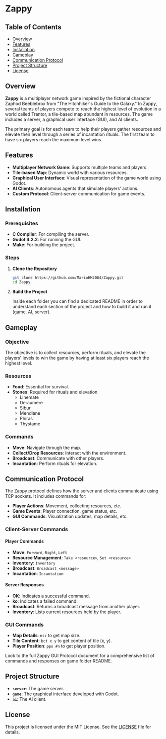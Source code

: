 # Zappy

## Table of Contents
- [Overview](#overview)
- [Features](#features)
- [Installation](#installation)
- [Gameplay](#gameplay)
- [Communication Protocol](#communication-protocol)
- [Project Structure](#project-structure)
- [License](#license)

## Overview

**Zappy** is a multiplayer network game inspired by the fictional character Zaphod Beeblebrox from "The Hitchhiker's Guide to the Galaxy." In Zappy, several teams of players compete to reach the highest level of evolution in a world called Trantor, a tile-based map abundant in resources. The game includes a server, a graphical user interface (GUI), and AI clients.

The primary goal is for each team to help their players gather resources and elevate their level through a series of incantation rituals. The first team to have six players reach the maximum level wins.

## Features

- **Multiplayer Network Game**: Supports multiple teams and players.
- **Tile-based Map**: Dynamic world with various resources.
- **Graphical User Interface**: Visual representation of the game world using Godot.
- **AI Clients**: Autonomous agents that simulate players' actions.
- **Custom Protocol**: Client-server communication for game events.

## Installation

### Prerequisites

- **C Compiler**: For compiling the server.
- **Godot 4.2.2**: For running the GUI.
- **Make**: For building the project.

### Steps

1. **Clone the Repository**

    ```bash
    git clone https://github.com/MarioHM2004/Zappy.git
    cd Zappy
    ```

2. **Build the Project**

    Inside each folder you can find a dedicated README in order to understand each section of the project and how to build it and run it (game, AI, server).

## Gameplay

### Objective

The objective is to collect resources, perform rituals, and elevate the players' levels to win the game by having at least six players reach the highest level.

### Resources

- **Food**: Essential for survival.
- **Stones**: Required for rituals and elevation.
    - Linemate
    - Deraumere
    - Sibur
    - Mendiane
    - Phiras
    - Thystame

### Commands

- **Move**: Navigate through the map.
- **Collect/Drop Resources**: Interact with the environment.
- **Broadcast**: Communicate with other players.
- **Incantation**: Perform rituals for elevation.

## Communication Protocol

The Zappy protocol defines how the server and clients communicate using TCP sockets. It includes commands for:

- **Player Actions**: Movement, collecting resources, etc.
- **Game Events**: Player connection, game status, etc.
- **GUI Commands**: Visualization updates, map details, etc.

### Client-Server Commands

#### Player Commands
- **Move**: `Forward`, `Right`, `Left`
- **Resource Management**: `Take <resource>`, `Set <resource>`
- **Inventory**: `Inventory`
- **Broadcast**: `Broadcast <message>`
- **Incantation**: `Incantation`

#### Server Responses
- **OK**: Indicates a successful command.
- **ko**: Indicates a failed command.
- **Broadcast**: Returns a broadcast message from another player.
- **Inventory**: Lists current resources held by the player.

### GUI Commands
- **Map Details**: `msz` to get map size.
- **Tile Content**: `bct x y` to get content of tile (x, y).
- **Player Position**: `ppo #n` to get player position.

Look to the full Zappy GUI Protocol document for a comprehensive list of commands and responses on game folder README.

## Project Structure

- **`server`**: The game server.
- **`game`**: The graphical interface developed with Godot.
- **`ai`**: The AI client.

## License

This project is licensed under the MIT License. See the [LICENSE](LICENSE) file for details.
